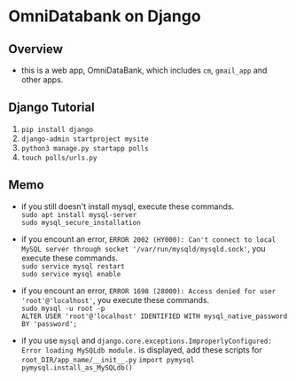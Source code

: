 # OmniDatabank on Django

## Overview
* this is a web app, OmniDataBank, which includes `cm`, `gmail_app` and other apps.  

## Django Tutorial
1. `pip install django`  
2. `django-admin startproject mysite`  
3. `python3 manage.py startapp polls`  
4. `touch polls/urls.py`  

## Memo
* if you still doesn't install mysql, execute these commands.  
`sudo apt install mysql-server`  
`sudo mysql_secure_installation`  

* if you encount an error, `ERROR 2002 (HY000): Can't connect to local MySQL server through socket '/var/run/mysqld/mysqld.sock'`, you execute these commands.  
`sudo service mysql restart`  
`sudo service mysql enable`  

* if you encount an error, `ERROR 1698 (28000): Access denied for user 'root'@'localhost'`, you execute these commands.  
`sudo mysql -u root -p`  
`ALTER USER 'root'@'localhost' IDENTIFIED WITH mysql_native_password BY 'password';`  

* if you use `mysql` and `django.core.exceptions.ImproperlyConfigured: Error loading MySQLdb module.` is displayed, add these scripts for `root_DIR/app_name/__init__.py` 
`import pymysql`  
`pymysql.install_as_MySQLdb()`  

